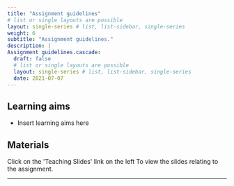 ```yaml
---
title: "Assignment guidelines"
# list or single layouts are possible
layout: single-series # list, list-sidebar, single-series
weight: 6
subtitle: "Assignment guidelines."
description: |
Assignment guidelines.cascade:
  draft: false
  # list or single layouts are possible
  layout: single-series # list, list-sidebar, single-series
  date: 2021-07-07
---
```


## Learning aims

+  Insert learning aims here

## Materials

Click on the 'Teaching Slides' link on the left To view the slides relating to the assignment.

---
